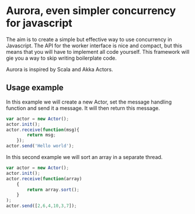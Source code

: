 Aurora, even simpler concurrency for javascript
===============================================

The aim is to create a simple but effective way to use concurrency in Javascript. The API for the worker interface is nice and compact, but this means that you will have to implement all code yourself. This framework will gie you a way to skip writing boilerplate code.

Aurora is inspired by Scala and Akka Actors. 

Usage example
-------------

In this example we will create a new Actor, set the message handling function and send it a message. It will then return this message.

```javascript
var actor = new Actor();
actor.init();
actor.receive(function(msg){
		return msg;
	});
actor.send('Hello world');
```

In this second example we will sort an array in a separate thread.

```javascript
var actor = new Actor();
actor.init();
actor.receive(function(array)
	{
		return array.sort();
	}
);
actor.send([2,6,4,10,3,7]);
```
